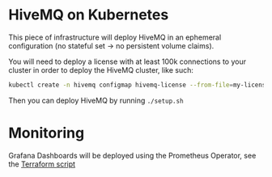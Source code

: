 # HiveMQ on Kubernetes

This piece of infrastructure will deploy HiveMQ in an ephemeral configuration (no stateful set -> no persistent volume claims).

You will need to deploy a license with at least 100k connections to your cluster in order to deploy the HiveMQ cluster, like such:

```bash
kubectl create -n hivemq configmap hivemq-license --from-file=my-license.lic || true
```

Then you can deploy HiveMQ by running `./setup.sh`

# Monitoring

Grafana Dashboards will be deployed using the Prometheus Operator, see the [Terraform script](../terraform-gcp)
